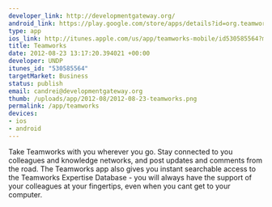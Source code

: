 ```yaml
--- 
developer_link: http://developmentgateway.org/
android_link: https://play.google.com/store/apps/details?id=org.teamworks#?t=W251bGwsMSwxLDIxMiwib3JnLnRlYW13b3JrcyJd
type: app
ios_link: http://itunes.apple.com/us/app/teamworks-mobile/id530585564?mt=8
title: Teamworks
date: 2012-08-23 13:17:20.394021 +00:00
developer: UNDP
itunes_id: "530585564"
targetMarket: Business
status: publish
email: candrei@developmentgateway.org
thumb: /uploads/app/2012-08/2012-08-23-teamworks.png
permalink: /app/teamworks
devices: 
- ios
- android
---
```


Take Teamworks with you wherever you go. Stay connected to you colleagues and knowledge networks, and post updates and comments from the road. The Teamworks app also gives you instant searchable access to the Teamworks Expertise Database - you will always have the support of your colleagues at your fingertips, even when you cant get to your computer.
